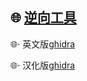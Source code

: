 🌐  [逆向工具](https://t.me/FITeErtHac/86)
-
🌐· 英文版[ghidra](https://github.com/NationalSecurityAgency/ghidra)

🌐· 汉化版[ghidra](https://github.com/TC999/ghidra-chinese)
